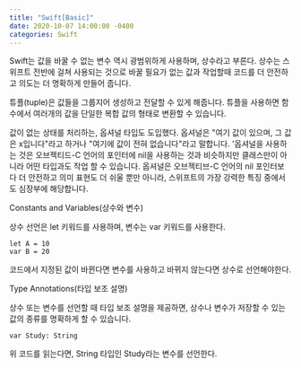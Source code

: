 ```yaml
---
title: "Swift[Basic]"
date: 2020-10-07 14:00:00 -0400
categories: Swift
---
```


Swift는 값을 바꿀 수 없는 변수 역시 광범위하게 사용하며, 상수라고 부른다.
상수는 스위프트 전반에 걸쳐 사용되는 것으로 바꿀 필요가 없는 값과 작업할때 코드를 더 안전하고 의도는 더 명확하게 만들어 줍니다.

튜플(tuple)은 값들을 그룹지어 생성하고 전달할 수 있게 해줍니다. 튜플을 사용하면 함수에서 여러개의 값을 단일한 복합 값의 형태로 변환할 수 있습니다.

값이 없는 상태를 처리하는, 옵셔널 타입도 도입했다. 옵셔널은 "여기 값이 있으며, 그 값은 x입니다"라고 하거나 "여기에 값이 전혀 없습니다"라고 말합니다. '옵셔널을 사용하는 것은 오브젝티드-C 언어의 포인터에 nil을 사용하는 것과 비슷하지만 클래스만이 아니라 어떤 타입과도 작업 할 수 있습니다. 옵셔널은 오브젝티브-C 언어의 nil 포인터보다 더 안전하고 의미 표현도 더 쉬울 뿐만 아니라, 스위프트의 가장 강력한 특징 중에서도 심장부에 해당합니다.

Constants and Variables(상수와 변수)

상수 선언은 let 키워드를 사용하며, 변수는 var 키워드를 사용한다.

    let A = 10
    var B = 20

코드에서 지정된 값이 바뀐다면 변수를 사용하고 바뀌지 않는다면 상수로 선언해야한다.

Type Annotations(타입 보조 설명)

상수 또는 변수를 선언할 때 타입 보조 설명을 제공하면, 상수나 변수가 저장할 수 있는 값의 종류를 명확하게 할 수 있습니다.

    var Study: String

위 코드를 읽는다면, String 타입인 Study라는 변수를 선언한다.
